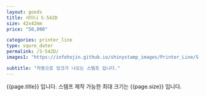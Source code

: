 ```yaml
---
layout: goods
title: 샤이니 S-542D
size: 42x42mm
price: "50,000"

categories: printer_line
type: squre_dater
permalink: /S-542D/
images1: "https://infohojin.github.io/shinystamp_images/Printer_Line/S-542D/S-542D_1.jpg"

subtitle: "자동으로 잉크가 나오는 스템프 입니다."
---
```


{{page.title}} 입니다. 스템프 제작 가능한 최대 크기는 {{page.size}} 입니다.